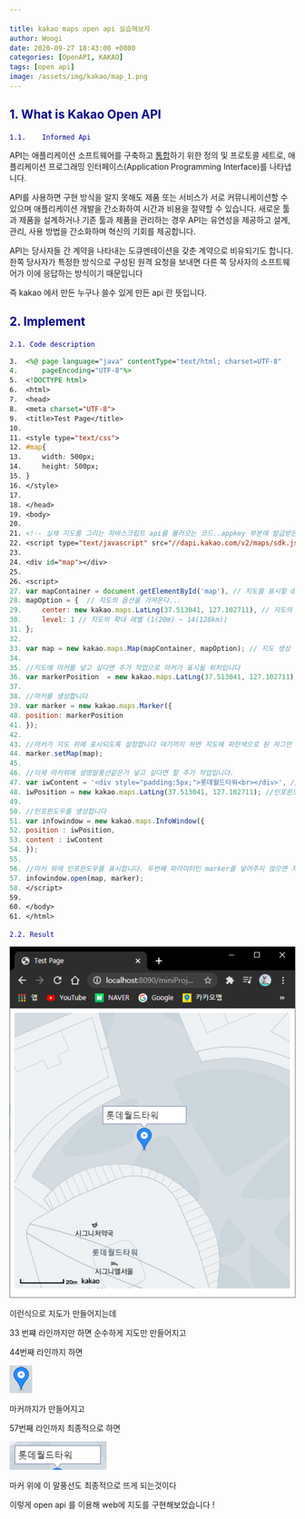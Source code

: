 ```yaml
---

title: kakao maps open api 실습해보자
author: Woogi
date: 2020-09-27 18:43:00 +0800
categories: [OpenAPI, KAKAO]
tags: [open api]
image: /assets/img/kakao/map_1.png
---
```


## <span style="color:darkblue">1. What is Kakao Open API</span>

<span style="color:darkblue">`1.1.    Informed Api`</span>

API는 애플리케이션 소프트웨어를 구축하고 [통합](https://www.redhat.com/ko/topics/integration)하기 위한 정의 및 프로토콜 세트로, 애플리케이션 프로그래밍 인터페이스(Application Programming Interface)를 나타냅니다.

API를 사용하면 구현 방식을 알지 못해도 제품 또는 서비스가 서로 커뮤니케이션할 수 있으며 애플리케이션 개발을 간소화하여 시간과 비용을 절약할 수 있습니다. 새로운 툴과 제품을 설계하거나 기존 툴과 제품을 관리하는 경우 API는 유연성을 제공하고 설계, 관리, 사용 방법을 간소화하며 혁신의 기회를 제공합니다.

API는 당사자들 간 계약을 나타내는 도큐멘테이션을 갖춘 계약으로 비유되기도 합니다. 한쪽 당사자가 특정한 방식으로 구성된 원격 요청을 보내면 다른 쪽 당사자의 소프트웨어가 이에 응답하는 방식이기 때문입니다

 

즉 kakao 에서 만든 누구나 쓸수 있게 만든 api 란 뜻입니다.



## <span style="color:darkblue">2. Implement</span>

<span style="color:darkblue">`2.1. Code description`</span>

```jsp
3.	<%@ page language="java" contentType="text/html; charset=UTF-8"
4.	    pageEncoding="UTF-8"%>
5.	<!DOCTYPE html>
6.	<html>
7.	<head>
8.	<meta charset="UTF-8">
9.	<title>Test Page</title>
10.	
11.	<style type="text/css">
12.	#map{
13.		width: 500px;
14.		height: 500px;
15.	}
16.	</style>
17.	
18.	</head>
19.	<body>
20.	
21.	<!-- 실제 지도를 그리는 자바스크립트 api를 불러오는 코드..appkey 부분에 발급받은 코드 넣으면 됩니다.  -->
22.	<script type="text/javascript" src="//dapi.kakao.com/v2/maps/sdk.js?appkey=???????????????"></script>
23.	
24.	<div id="map"></div>
25.	
26.	<script>    
27.	var mapContainer = document.getElementById('map'), // 지도를 표시할 div를 가져온다.
28.	mapOption = {  // 지도의 옵션을 가져온다...
29.	    center: new kakao.maps.LatLng(37.513041, 127.102711), // 지도의 중심좌표 (위도와 경도)
30.	    level: 1 // 지도의 확대 레벨 (1(20m) ~ 14(128km))
31.	};
32.	
33.	var map = new kakao.maps.Map(mapContainer, mapOption); // 지도 생성 및 객체 리턴 .. 여기까지만 해도 위에서 설정한 대로의 지도가 보인다.
34.	
35.	//지도에 마커를 넣고 싶다면 추가 작업으로 마커가 표시될 위치입니다 
36.	var markerPosition  = new kakao.maps.LatLng(37.513041, 127.102711); 
37.	
38.	//마커를 생성합니다
39.	var marker = new kakao.maps.Marker({
40.	position: markerPosition
41.	});
42.	
43.	//마커가 지도 위에 표시되도록 설정합니다 여기까지 하면 지도에 파란색으로 된 자그만 표시가 생성됩니다.
44.	marker.setMap(map);
45.	 
46.	//이제 마커위에 설명말풍선같은거 넣고 싶다면 할 추가 작업입니다.
47.	var iwContent = '<div style="padding:5px;">롯데월드타워<br></div>', // 인포윈도우에 표출될 내용으로 HTML 문자열이나 document element가 가능합니다
48.	iwPosition = new kakao.maps.LatLng(37.513041, 127.102711); //인포윈도우 표시 위치입니다
49.	
50.	//인포윈도우를 생성합니다
51.	var infowindow = new kakao.maps.InfoWindow({
52.	position : iwPosition, 
53.	content : iwContent 
54.	});
55.	
56.	//마커 위에 인포윈도우를 표시합니다. 두번째 파라미터인 marker를 넣어주지 않으면 지도 위에 표시됩니다
57.	infowindow.open(map, marker);  
58.	</script>
59.	
60.	</body>
61.	</html>

```

<span style="color:darkblue">`2.2. Result`</span>

![img](/assets/img/kakao/map_1.png)

이런식으로 지도가 만들어지는데 

33 번쨰 라인까지만 하면 순수하게 지도만 만들어지고

44번째 라인까지 하면 

![img](/assets/img/kakao/map_2.png) 

마커까지가 만들어지고 

57번째 라인까지 최종적으로 하면 

![img](/assets/img/kakao/map_3.png) 

마커 위에 이 말풍선도 최종적으로 뜨게 되는것이다

 

이렇게 open api 를 이용해 web에 지도를 구현해보았습니다 !